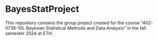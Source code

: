 # BayesStatProject
This repository contains the group project created for the course "402-0738-10L  Bayesian Statistical Methods and Data Analysis" in the fall semester 2024 at ETH.
